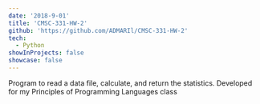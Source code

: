 ```yaml
---
date: '2018-9-01'
title: 'CMSC-331-HW-2'
github: 'https://github.com/ADMARIl/CMSC-331-HW-2'
tech:
  - Python
showInProjects: false
showcase: false
---
```


Program to read a data file, calculate, and return the statistics. Developed for my Principles of Programming Languages class
